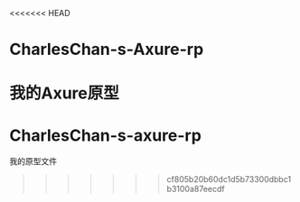 <<<<<<< HEAD
# CharlesChan-s-Axure-rp
我的Axure原型
=======
# CharlesChan-s-axure-rp
我的原型文件
>>>>>>> cf805b20b60dc1d5b73300dbbc1b3100a87eecdf
